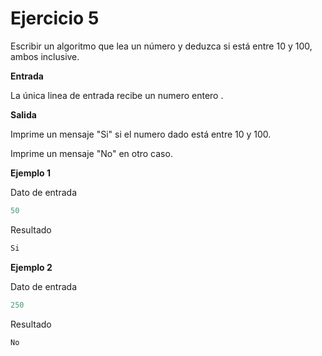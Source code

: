 # Ejercicio 5
Escribir un algoritmo que lea un número y deduzca si está entre 10 y 100, ambos inclusive. 

**Entrada**

La única linea de entrada recibe un numero entero .

**Salida**

Imprime un mensaje "Si" si el numero dado está entre 10 y 100.

Imprime un mensaje "No" en otro caso.

**Ejemplo 1**

Dato de entrada
```cpp
50
```
Resultado
```cpp
Si
```
**Ejemplo 2**

Dato de entrada
```cpp
250
```
Resultado
```cpp
No
```